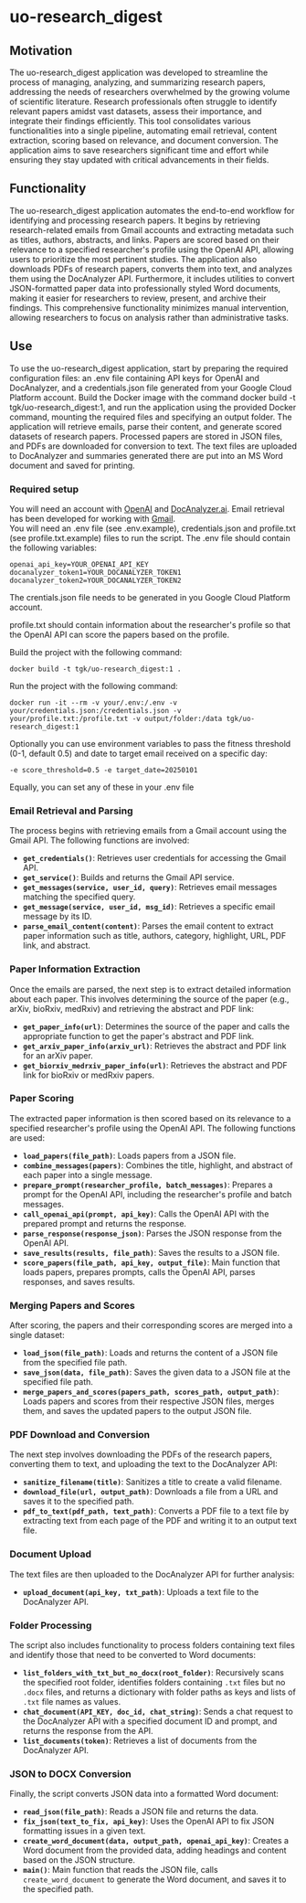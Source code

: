 # uo-research_digest

## Motivation
The uo-research_digest application was developed to streamline the process of managing, analyzing, and summarizing research papers, addressing the needs of researchers overwhelmed by the growing volume of scientific literature. Research professionals often struggle to identify relevant papers amidst vast datasets, assess their importance, and integrate their findings efficiently. This tool consolidates various functionalities into a single pipeline, automating email retrieval, content extraction, scoring based on relevance, and document conversion. The application aims to save researchers significant time and effort while ensuring they stay updated with critical advancements in their fields.

## Functionality
The uo-research_digest application automates the end-to-end workflow for identifying and processing research papers. It begins by retrieving research-related emails from Gmail accounts and extracting metadata such as titles, authors, abstracts, and links. Papers are scored based on their relevance to a specified researcher's profile using the OpenAI API, allowing users to prioritize the most pertinent studies. The application also downloads PDFs of research papers, converts them into text, and analyzes them using the DocAnalyzer API. Furthermore, it includes utilities to convert JSON-formatted paper data into professionally styled Word documents, making it easier for researchers to review, present, and archive their findings. This comprehensive functionality minimizes manual intervention, allowing researchers to focus on analysis rather than administrative tasks.

## Use
To use the uo-research_digest application, start by preparing the required configuration files: an .env file containing API keys for OpenAI and DocAnalyzer, and a credentials.json file generated from your Google Cloud Platform account. Build the Docker image with the command docker build -t tgk/uo-research_digest:1, and run the application using the provided Docker command, mounting the required files and specifying an output folder. The application will retrieve emails, parse their content, and generate scored datasets of research papers. Processed papers are stored in JSON files, and PDFs are downloaded for conversion to text. The text files are uploaded to DocAnalyzer and summaries generated there are put into an MS Word document and saved for printing.

### Required setup

You will need an account with [OpenAI](http://openai.com) and [DocAnalyzer.ai](https://docanalyzer.ai). Email retrieval has been developed for working with [Gmail](https://gmail.google.com).  
You will need an .env file (see .env.example), credentials.json and profile.txt (see profile.txt.example) files to run the script. The .env file should contain the following variables:

```
openai_api_key=YOUR_OPENAI_API_KEY
docanalyzer_token1=YOUR_DOCANALYZER_TOKEN1
docanalyzer_token2=YOUR_DOCANALYZER_TOKEN2
```

The crentials.json file needs to be generated in you Google Cloud Platform account.

profile.txt should contain information about the researcher's profile so that the OpenAI API can score the papers based on the profile.

Build the project with the following command:

```
docker build -t tgk/uo-research_digest:1 .
```

Run the project with the following command:

```
docker run -it --rm -v your/.env:/.env -v your/credentials.json:/credentials.json -v your/profile.txt:/profile.txt -v output/folder:/data tgk/uo-research_digest:1
```
   
Optionally you can use environment variables to pass the fitness threshold (0-1, default 0.5) and date to target email received on a specific day:
```
-e score_threshold=0.5 -e target_date=20250101
```
Equally, you can set any of these in your .env file

### Email Retrieval and Parsing

The process begins with retrieving emails from a Gmail account using the Gmail API. The following functions are involved:

- **`get_credentials()`**: Retrieves user credentials for accessing the Gmail API.
- **`get_service()`**: Builds and returns the Gmail API service.
- **`get_messages(service, user_id, query)`**: Retrieves email messages matching the specified query.
- **`get_message(service, user_id, msg_id)`**: Retrieves a specific email message by its ID.
- **`parse_email_content(content)`**: Parses the email content to extract paper information such as title, authors, category, highlight, URL, PDF link, and abstract.

### Paper Information Extraction

Once the emails are parsed, the next step is to extract detailed information about each paper. This involves determining the source of the paper (e.g., arXiv, bioRxiv, medRxiv) and retrieving the abstract and PDF link:

- **`get_paper_info(url)`**: Determines the source of the paper and calls the appropriate function to get the paper's abstract and PDF link.
- **`get_arxiv_paper_info(arxiv_url)`**: Retrieves the abstract and PDF link for an arXiv paper.
- **`get_biorxiv_medrxiv_paper_info(url)`**: Retrieves the abstract and PDF link for bioRxiv or medRxiv papers.

### Paper Scoring

The extracted paper information is then scored based on its relevance to a specified researcher's profile using the OpenAI API. The following functions are used:

- **`load_papers(file_path)`**: Loads papers from a JSON file.
- **`combine_messages(papers)`**: Combines the title, highlight, and abstract of each paper into a single message.
- **`prepare_prompt(researcher_profile, batch_messages)`**: Prepares a prompt for the OpenAI API, including the researcher's profile and batch messages.
- **`call_openai_api(prompt, api_key)`**: Calls the OpenAI API with the prepared prompt and returns the response.
- **`parse_response(response_json)`**: Parses the JSON response from the OpenAI API.
- **`save_results(results, file_path)`**: Saves the results to a JSON file.
- **`score_papers(file_path, api_key, output_file)`**: Main function that loads papers, prepares prompts, calls the OpenAI API, parses responses, and saves results.

### Merging Papers and Scores

After scoring, the papers and their corresponding scores are merged into a single dataset:

- **`load_json(file_path)`**: Loads and returns the content of a JSON file from the specified file path.
- **`save_json(data, file_path)`**: Saves the given data to a JSON file at the specified file path.
- **`merge_papers_and_scores(papers_path, scores_path, output_path)`**: Loads papers and scores from their respective JSON files, merges them, and saves the updated papers to the output JSON file.

### PDF Download and Conversion

The next step involves downloading the PDFs of the research papers, converting them to text, and uploading the text to the DocAnalyzer API:

- **`sanitize_filename(title)`**: Sanitizes a title to create a valid filename.
- **`download_file(url, output_path)`**: Downloads a file from a URL and saves it to the specified path.
- **`pdf_to_text(pdf_path, text_path)`**: Converts a PDF file to a text file by extracting text from each page of the PDF and writing it to an output text file.

### Document Upload

The text files are then uploaded to the DocAnalyzer API for further analysis:

- **`upload_document(api_key, txt_path)`**: Uploads a text file to the DocAnalyzer API.

### Folder Processing

The script also includes functionality to process folders containing text files and identify those that need to be converted to Word documents:

- **`list_folders_with_txt_but_no_docx(root_folder)`**: Recursively scans the specified root folder, identifies folders containing `.txt` files but no `.docx` files, and returns a dictionary with folder paths as keys and lists of `.txt` file names as values.
- **`chat_document(API_KEY, doc_id, chat_string)`**: Sends a chat request to the DocAnalyzer API with a specified document ID and prompt, and returns the response from the API.
- **`list_documents(token)`**: Retrieves a list of documents from the DocAnalyzer API.

### JSON to DOCX Conversion

Finally, the script converts JSON data into a formatted Word document:

- **`read_json(file_path)`**: Reads a JSON file and returns the data.
- **`fix_json(text_to_fix, api_key)`**: Uses the OpenAI API to fix JSON formatting issues in a given text.
- **`create_word_document(data, output_path, openai_api_key)`**: Creates a Word document from the provided data, adding headings and content based on the JSON structure.
- **`main()`**: Main function that reads the JSON file, calls `create_word_document` to generate the Word document, and saves it to the specified path.